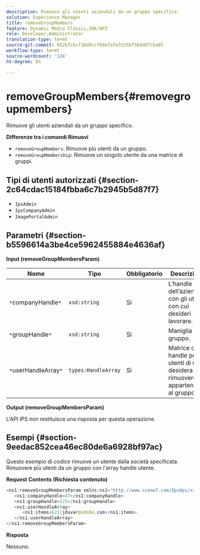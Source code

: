 ```yaml
---
description: Rimuove gli utenti aziendali da un gruppo specifico.
solution: Experience Manager
title: removeGroupMembers
feature: Dynamic Media Classic,SDK/API
role: Developer,Administrator
translation-type: tm+mt
source-git-commit: 052bfcbcf1bd4ccf60afa7e3325bf58dd07cba85
workflow-type: tm+mt
source-wordcount: '124'
ht-degree: 8%

---
```



# removeGroupMembers{#removegroupmembers}

Rimuove gli utenti aziendali da un gruppo specifico.

**Differenze tra i comandi Rimuovi**

* `removeGroupMembers`: Rimuove più utenti da un gruppo.
* `removeGroupMembership`: Rimuove un singolo utente da una matrice di gruppi.

## Tipi di utenti autorizzati {#section-2c64cdac15184fbba6c7b2945b5d87f7}

* `IpsAdmin`
* `IpsCompanyAdmin`
* `ImagePortalAdmin`

## Parametri {#section-b5596614a3be4ce5962455884e4636af}

**Input (removeGroupMembersParam)**

| Nome | Tipo | Obbligatorio | Descrizione |
|---|---|---|---|
| `*`companyHandle`*` | `xsd:string` | Sì | L’handle dell’azienda con gli utenti con cui desideri lavorare. |
| `*`groupHandle`*` | `xsd:string` | Sì | Maniglia di gruppo. |
| `*`userHandleArray`*` | `types:HandleArray` | Sì | Matrice di handle per gli utenti di cui si desidera rimuovere le appartenenze al gruppo. |

**Output (removeGroupMembersParam)**

L&#39;API IPS non restituisce una risposta per questa operazione.

## Esempi {#section-9eedac852cea46ec80de6a6928bf97ac}

Questo esempio di codice rimuove un utente dalla società specificata. Rimuovere più utenti da un gruppo con l&#39;array handle utente.

**Request Contents (Richiesta contenuto)**

```java
<ns1:removeGroupMembersParam xmlns:ns1="http://www.scene7.com/IpsApi/xsd">
   <ns1:companyHandle>47</ns1:companyHandle>
   <ns1:groupHandle>225</ns1:groupHandle>
   <ns1:userHandleArray>
      <ns1:items>621|jduvar@adobe.com</ns1:items>
   </ns1:userHandleArray>
</ns1:removeGroupMembersParam>
```

**Risposta**

Nessuno.
